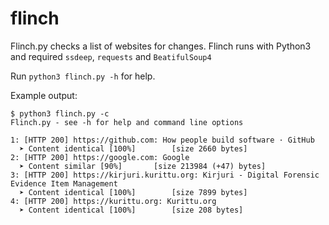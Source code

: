 # flinch
Flinch.py checks a list of websites for changes. Flinch runs with Python3 and required ```ssdeep```, ```requests``` and ```BeatifulSoup4```

Run ```python3 flinch.py -h``` for help.

Example output:

```
$ python3 flinch.py -c
Flinch.py - see -h for help and command line options

1: [HTTP 200] https://github.com: How people build software · GitHub
  ➤ Content identical [100%]		[size 2660 bytes]
2: [HTTP 200] https://google.com: Google
  ➤ Content similar [90%]		[size 213984 (+47) bytes]
3: [HTTP 200] https://kirjuri.kurittu.org: Kirjuri - Digital Forensic Evidence Item Management
  ➤ Content identical [100%]		[size 7899 bytes]
4: [HTTP 200] https://kurittu.org: Kurittu.org
  ➤ Content identical [100%]		[size 208 bytes]
```
